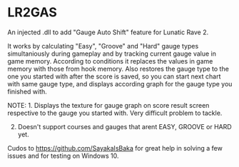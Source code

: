# LR2GAS
An injected .dll to add "Gauge Auto Shift" feature for Lunatic Rave 2.

It works by calculating "Easy", "Groove" and "Hard" gauge types simultaniously during gameplay and by tracking current gauge value in game memory. According to conditions it replaces the values in game memory with those from hook memory. Also restores the gauge type to the one you started with after the score is saved, so you can start next chart with same gauge type, and displays according graph for the gauge type you finished with.

NOTE: 1. Displays the texture for gauge graph on score result screen respective to the gauge you started with. Very difficult problem to tackle.

2. Doesn't support courses and gauges that arent EASY, GROOVE or HARD yet.

Cudos to https://github.com/SayakaIsBaka for great help in solving a few issues and for testing on Windows 10.
